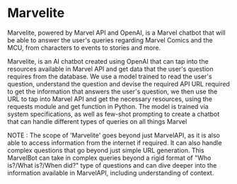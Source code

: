 # Marvelite
Marvelite, powered by Marvel API and OpenAI, is a Marvel chatbot that will be able to answer the user's queries regarding Marvel Comics and the MCU, from characters to events to stories and more.

Marvelite, is an AI chatbot created using OpenAI that can tap into the resources available in Marvel API and get data that the user's question requires from the database.
We use a model trained to read the user's question, understand the question and devise the required API URL required to get the information that answers the user's question, we then use the URL to tap into Marvel API and get the necessary resources, using the requests module and get function in Python. The model is trained via system specifications, as well as few-shot prompting to create a chatbot that can handle different types of queries on all things Marvel

NOTE : The scope of 'Marvelite' goes beyond just MarvelAPI, as it is also able to access information from the internet if required. It can also handle complex questions that go beyond just simple URL generation. This MarvelBot can take in complex queries beyond a rigid format of "Who is?/What is?/When did?" type of questions and can dive deeper into the information available in MarvelAPI, including understanding of context.

